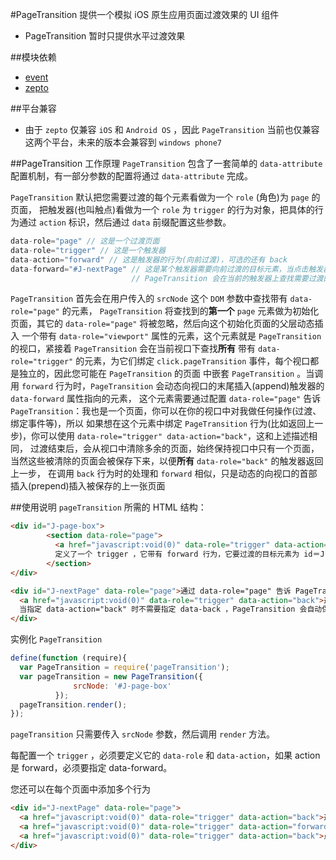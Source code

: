 #PageTransition
提供一个模拟 iOS 原生应用页面过渡效果的 UI 组件

- PageTransition 暂时只提供水平过渡效果

##模块依赖
- [event](http://github.com/alipay/arale/tree/master/lib/events)
- [zepto](http://github.com/alipay/arale/tree/master/lib/zepto)

##平台兼容
- 由于 `zepto` 仅兼容 `iOS` 和 `Android OS` ，因此 `PageTransition` 当前也仅兼容这两个平台，未来的版本会兼容到 `windows phone7`

##PageTransition 工作原理
`PageTransition` 包含了一套简单的 `data-attribute` 配置机制，有一部分参数的配置将通过 `data-attribute` 完成。

`PageTransition` 默认把您需要过渡的每个元素看做为一个 `role` (角色)为 `page` 的页面，
把触发器(也叫触点)看做为一个 `role` 为 `trigger` 的行为对象，把具体的行为通过 `action` 标识，然后通过 `data` 前缀配置这些参数。
```js
data-role="page" // 这是一个过渡页面
data-role="trigger" // 这是一个触发器
data-action="forward" // 这是触发器的行为(向前过渡)，可选的还有 back
data-forward="#J-nextPage" // 这是某个触发器需要向前过渡的目标元素，当点击触发器时，
                           // PageTransition 会在当前的触发器上查找需要过渡的目标元素
```
`PageTransition` 首先会在用户传入的 `srcNode` 这个 `DOM` 参数中查找带有 `data-role="page"` 的元素，
`PageTransition` 将查找到的**第一个** `page` 元素做为初始化页面，其它的 `data-role="page"` 将被忽略，然后向这个初始化页面的父层动态插入
一个带有 `data-role="viewport"` 属性的元素，这个元素就是 `PageTransition` 的视口，紧接着 `PageTransition` 会在当前视口下查找**所有**
带有 `data-role="trigger"` 的元素，为它们绑定 `click.pageTransition` 事件，每个视口都是独立的，因此您可能在 `PageTransition` 的页面
中嵌套 `PageTransition` 。当调用 `forward` 行为时，`PageTransition` 会动态向视口的末尾插入(append)触发器的 `data-forward` 属性指向的元素，
这个元素需要通过配置 `data-role="page"` 告诉 `PageTransition`：我也是一个页面，你可以在你的视口中对我做任何操作(过渡、绑定事件等)，所以
如果想在这个元素中绑定 `PageTransition` 行为(比如返回上一步)，你可以使用 `data-role="trigger" data-action="back"`，这和上述描述相同，
过渡结束后，会从视口中清除多余的页面，始终保持视口中只有一个页面，当然这些被清除的页面会被保存下来，以便**所有** `data-role="back"` 的触发器返回上一步，
在调用 `back` 行为时的处理和 `forward` 相似，只是动态的向视口的首部插入(prepend)插入被保存的上一张页面

##使用说明
`pageTransition` 所需的 HTML 结构：

```html
<div id="J-page-box">
        <section data-role="page">
          <a href="javascript:void(0)" data-role="trigger" data-action="forward" data-forward="#J-nextPage">下一张</a>
          定义了一个 trigger ，它带有 forward 行为，它要过渡的目标元素为 id＝J-nextPage
        </section>
</div>

<div id="J-nextPage" data-role="page">通过 data-role="page" 告诉 PageTransition，请把我看作一个页面
  <a href="javascript:void(0)" data-role="trigger" data-action="back">返回</a>
  当指定 data-action="back" 时不需要指定 data-back ，PageTransition 会自动保存前一张页面
</div>
```
实例化 `PageTransition`

```js
define(function (require){
  var PageTransition = require('pageTransition');
  var pageTransition = new PageTransition({
              srcNode: '#J-page-box'
          });
  pageTransition.render();
});
```
`pageTransition` 只需要传入 `srcNode` 参数，然后调用 `render` 方法。

每配置一个 `trigger` ，必须要定义它的 `data-role` 和 `data-action`，如果 action 是 forward，必须要指定 data-forward。

您还可以在每个页面中添加多个行为

```html
<div id="J-nextPage" data-role="page">
  <a href="javascript:void(0)" data-role="trigger" data-action="back">返回</a>
  <a href="javascript:void(0)" data-role="trigger" data-action="forward" data-forward="#J-nextPage2">下一张</a>
  <a href="javascript:void(0)" data-role="trigger" data-action="back">点击这里也可以返回</a>
</div>
```

